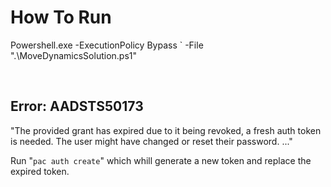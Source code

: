 # How To Run
Powershell.exe -ExecutionPolicy Bypass `
               -File ".\MoveDynamicsSolution.ps1"

&nbsp;

## Error: AADSTS50173
"The provided grant has expired due to it being revoked, a fresh auth token is needed. The user might have changed or reset their password. ..."

Run "`pac auth create`" which whill generate a new token and replace the expired token.
